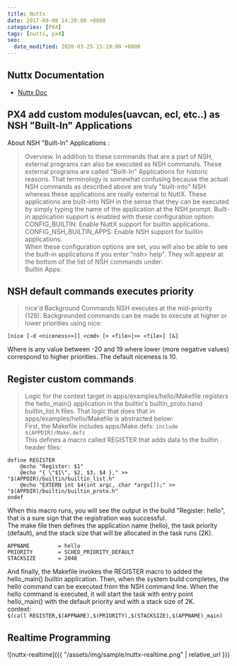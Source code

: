 ```yaml
---
title: Nuttx
date: 2017-09-08 14:28:00 +0800
categories: [PX4]
tags: [nuttx, px4]
seo:
  date_modified: 2020-03-25 15:19:00 +0800
---
```

## Nuttx Documentation

* [Nuttx Doc](https://cwiki.apache.org/confluence/display/NUTTX/Documentation)

## PX4 add custom modules(uavcan, ecl, etc..) as NSH "Built-In" Applications
About NSH "Built-In" Applications :

> Overview. In addition to these commands that are a part of NSH, external programs can also be executed as NSH commands. These external programs are called "Built-In" Applications for historic reasons. That terminology is somewhat confusing because the actual NSH commands as described above are truly "built-into" NSH whereas these applications are really external to NuttX. These applications are built-into NSH in the sense that they can be executed by simply typing the name of the application at the NSH prompt. Built-in application support is enabled with these configuration option:  
CONFIG_BUILTIN: Enable NuttX support for builtin applications.  
CONFIG_NSH_BUILTIN_APPS: Enable NSH support for builtin applications.  
When these configuration options are set, you will also be able to see the built-in applications if you enter "nsh> help". They will appear at the bottom of the list of NSH commands under:  
Builtin Apps:

## NSH default commands executes priority
> nice'd Background Commands NSH executes at the mid-priority (128). Backgrounded commands can be made to execute at higher or lower     priorities using nice:  
```
[nice [-d <niceness>>]] <cmd> [> <file>|>> <file>] [&]
```
Where <niceness> is any value between -20 and 19 where lower (more negative values) correspond to higher priorities. The default niceness is  10.

## Register custom commands
> Logic for the context target in apps/examples/hello/Makefile registers the hello_main() application in the builtin's builtin_proto.hand builtin_list.h files. That logic that does that in apps/examples/hello/Makefile is abstracted below:  
First, the Makefile includes apps/Make.defs:
`include $(APPDIR)/Make.defs`  
This defines a macro called REGISTER that adds data to the builtin header files:
```
define REGISTER
    @echo "Register: $1"
    @echo "{ \"$1\", $2, $3, $4 }," >> "$(APPDIR)/builtin/builtin_list.h"
    @echo "EXTERN int $4(int argc, char *argv[]);" >> "$(APPDIR)/builtin/builtin_proto.h"
endef
```
When this macro runs, you will see the output in the build "Register: hello", that is a sure sign that the registration was successful.  
The make file then defines the application name (hello), the task priority (default), and the stack size that will be allocated in the task runs (2K).
```
APPNAME         = hello
PRIORITY        = SCHED_PRIORITY_DEFAULT
STACKSIZE       = 2048
```
And finally, the Makefile invokes the REGISTER macro to added the hello_main() builtin application. Then, when the system build completes, the hello command can be executed from the NSH command line. When the hello command is executed, it will start the task with entry point hello_main() with the default priority and with a stack size of 2K.  
context:  
`$(call REGISTER,$(APPNAME),$(PRIORITY),$(STACKSIZE),$(APPNAME)_main)`


## Realtime Programming
![nuttx-realtime]({{ "/assets/img/sample/nuttx-realtime.png" | relative_url }})
